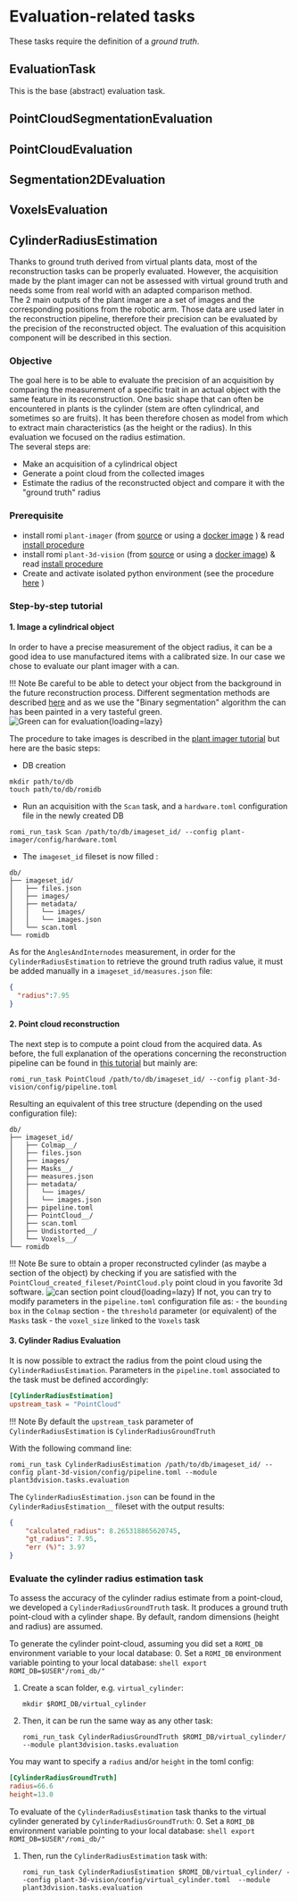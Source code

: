 Evaluation-related tasks
===

These tasks require the definition of a *ground truth*.

## EvaluationTask

This is the base (abstract) evaluation task.

## PointCloudSegmentationEvaluation

## PointCloudEvaluation

## Segmentation2DEvaluation

## VoxelsEvaluation


## CylinderRadiusEstimation
Thanks to ground truth derived from virtual plants data, most of the reconstruction tasks can be properly evaluated.
However, the acquisition made by the plant imager can not be assessed with virtual ground truth and needs some from real world with an adapted comparison method.  
The 2 main outputs of the plant imager are a set of images and the corresponding positions from the robotic arm.
Those data are used later in the reconstruction pipeline, therefore their precision can be evaluated by the precision of the reconstructed object.
The evaluation of this acquisition component will be described in this section.

### Objective
The goal here is to be able to evaluate the precision of an acquisition by comparing the measurement of a specific trait in an actual object with the same feature in its reconstruction.
One basic shape that can often be encountered in plants is the cylinder (stem are often cylindrical, and sometimes so are fruits). 
It has been therefore chosen as model from which to extract main characteristics (as the height or the radius).
In this evaluation we focused on the radius estimation.  
The several steps are:  

* Make an acquisition of a cylindrical object  
* Generate a point cloud from the collected images  
* Estimate the radius of the reconstructed object and compare it with the "ground truth" radius  


### Prerequisite

* install romi `plant-imager` (from [source](https://github.com/romi/plant-imager) or using a [docker image](../../docker/plantimager_docker.md) ) & read [install procedure](../../install/plant_imager_setup.md)
* install romi `plant-3d-vision` (from [source](https://github.com/romi/plant-3d-vision) or using a [docker image](../../docker/plant-3d-vision_docker.md)) & read [install procedure](../../install/plant_reconstruction_setup.md)
* Create and activate isolated python environment (see the procedure [here](../../install/create_env.md) )

### Step-by-step tutorial

#### 1. Image a cylindrical object  
In order to have a precise measurement of the object radius, it can be a good idea to use manufactured items with a calibrated size.
In our case we chose to evaluate our plant imager with a can.

!!! Note
    Be careful to be able to detect your object from the background in the future reconstruction process. 
    Different segmentation methods are described [here](../../explanations/segmentation.md) and as we use the "Binary segmentation" algorithm the can has been painted in a very tasteful green.  
    ![Green can for evaluation](../../../assets/images/green_can_evaluation.jpg){loading=lazy}  


The procedure to take images is described in the [plant imager tutorial](../../tutorials/hardware_scan.md) but here are the basic steps:  

* DB creation  
```shell
mkdir path/to/db
touch path/to/db/romidb
```
* Run an acquisition with the `Scan` task, and a `hardware.toml` configuration file in the newly created DB  
```shell
romi_run_task Scan /path/to/db/imageset_id/ --config plant-imager/config/hardware.toml
```
* The `imageset_id` fileset is now filled :  
```
db/
├── imageset_id/
│   ├── files.json
│   ├── images/
│   ├── metadata/
│   │   └── images/
│   │   └── images.json
│   └── scan.toml
└── romidb
```

As for the `AnglesAndInternodes` measurement, in order for the `CylinderRadiusEstimation` to retrieve the ground truth radius value, it must be added manually in a `imageset_id/measures.json` file:
```json
{
  "radius":7.95
}
```

#### 2. Point cloud reconstruction 
The next step is to compute a point cloud from the acquired data.
As before, the full explanation of the operations concerning the reconstruction pipeline can be found in [this tutorial](../../tutorials/reconstruct_scan.md) but mainly are:
```shell
romi_run_task PointCloud /path/to/db/imageset_id/ --config plant-3d-vision/config/pipeline.toml
```

Resulting an equivalent of this tree structure (depending on the used configuration file):
```
db/
├── imageset_id/
│   ├── Colmap__/
│   ├── files.json
│   ├── images/
│   ├── Masks__/
│   ├── measures.json
│   ├── metadata/
│   │   └── images/
│   │   └── images.json
│   ├── pipeline.toml
│   ├── PointCloud__/
│   ├── scan.toml
│   ├── Undistorted__/
│   └── Voxels__/
└── romidb
```

!!! Note
    Be sure to obtain a proper reconstructed cylinder (as maybe a section of the object) by checking if you are satisfied with the `PointCloud_created_fileset/PointCloud.ply` point cloud in you favorite 3d software.
    ![can section point cloud](../../../assets/images/can_section_pcd.png){loading=lazy}
    If not, you can try to modify parameters in the `pipeline.toml` configuration file as:
    - the `bounding box` in the `Colmap` section
    - the `threshold` parameter (or equivalent) of the `Masks` task
    - the `voxel_size` linked to the `Voxels` task


#### 3. Cylinder Radius Evaluation
It is now possible to extract the radius from the point cloud using the `CylinderRadiusEstimation`.
Parameters in the `pipeline.toml` associated to the task must be defined accordingly:
```toml
[CylinderRadiusEstimation]
upstream_task = "PointCloud"
```

!!! Note
    By default the `upstream_task` parameter of `CylinderRadiusEstimation` is `CylinderRadiusGroundTruth`

With the following command line:
```shell
romi_run_task CylinderRadiusEstimation /path/to/db/imageset_id/ --config plant-3d-vision/config/pipeline.toml --module plant3dvision.tasks.evaluation
```

The `CylinderRadiusEstimation.json` can be found in the `CylinderRadiusEstimation__` fileset with the output results:
```json
{
    "calculated_radius": 8.265318865620745,
    "gt_radius": 7.95,
    "err (%)": 3.97
}
```

### Evaluate the cylinder radius estimation task

To assess the accuracy of the cylinder radius estimate from a point-cloud, we developed a `CylinderRadiusGroundTruth` task.
It produces a ground truth point-cloud with a cylinder shape.
By default, random dimensions (height and radius) are assumed.

To generate the cylinder point-cloud, assuming you did set a `ROMI_DB` environment variable to your local database:
0. Set a `ROMI_DB` environment variable pointing to your local database:
    ```shell
    export ROMI_DB=$USER"/romi_db/"
    ```
1. Create a scan folder, e.g. `virtual_cylinder`:
    ```shell
    mkdir $ROMI_DB/virtual_cylinder
    ```
2. Then, it can be run the same way as any other task:
    ```shell
    romi_run_task CylinderRadiusGroundTruth $ROMI_DB/virtual_cylinder/ --module plant3dvision.tasks.evaluation
    ```

You may want to specify a `radius` and/or `height` in the toml config:
```toml
[CylinderRadiusGroundTruth]
radius=66.6
height=13.0
```

To evaluate of the `CylinderRadiusEstimation` task thanks to the virtual cylinder generated by `CylinderRadiusGroundTruth`:
0. Set a `ROMI_DB` environment variable pointing to your local database:
    ```shell
    export ROMI_DB=$USER"/romi_db/"
    ```
1. Then, run the `CylinderRadiusEstimation` task with:
    ```shell
    romi_run_task CylinderRadiusEstimation $ROMI_DB/virtual_cylinder/ --config plant-3d-vision/config/virtual_cylinder.toml  --module plant3dvision.tasks.evaluation
    ```
